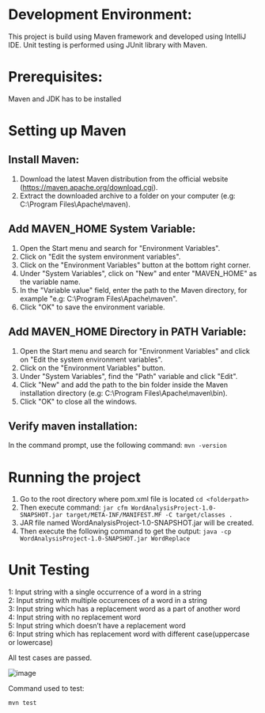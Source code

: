 <h1>Development Environment:</h1>

This project is build using Maven framework and developed using IntelliJ IDE. Unit testing is performed using JUnit library with Maven.

<h1>Prerequisites:</h1>
Maven and JDK has to be installed

<h1>Setting up Maven</h1>
<h2>Install Maven:</h2>

1. Download the latest Maven distribution from the official website (https://maven.apache.org/download.cgi).
2. Extract the downloaded archive to a folder on your computer (e.g: C:\Program Files\Apache\maven).

<h2>Add MAVEN_HOME System Variable:</h2>

1. Open the Start menu and search for "Environment Variables".<br>
2. Click on "Edit the system environment variables". <br>
3. Click on the "Environment Variables" button at the bottom right corner. <br>
4. Under "System Variables", click on "New" and enter "MAVEN_HOME" as the variable name. <br>
5. In the "Variable value" field, enter the path to the Maven directory, for example "e.g: C:\Program Files\Apache\maven". <br>
6. Click "OK" to save the environment variable.

<h2>Add MAVEN_HOME Directory in PATH Variable:</h2>

1. Open the Start menu and search for "Environment Variables" and click on "Edit the system environment variables".
2. Click on the "Environment Variables" button.
3. Under "System Variables", find the "Path" variable and click "Edit".
4. Click "New" and add the path to the bin folder inside the Maven installation directory (e.g: C:\Program Files\Apache\maven\bin).
5. Click "OK" to close all the windows.

<h2>Verify maven installation:</h2>

In the command prompt, use the following command:
`mvn -version`

<h1>Running the project</h1>

1. Go to the root directory where pom.xml file is located
`cd <folderpath>`
2. Then execute command: `jar cfm WordAnalysisProject-1.0-SNAPSHOT.jar target/META-INF/MANIFEST.MF -C target/classes .`
3. JAR file named WordAnalysisProject-1.0-SNAPSHOT.jar will be created.
4. Then execute the following command to get the output:
`java -cp WordAnalysisProject-1.0-SNAPSHOT.jar WordReplace`

<h1>Unit Testing</h1>

1: Input string with a single occurrence of a word in a string<br>
2: Input string with multiple occurrences of a word in a string<br>
3: Input string which has a replacement word as a part of another word<br>
4: Input string with no replacement word<br>
5: Input string which doesn’t have a replacement word<br>
6: Input string which has replacement word with different case(uppercase or lowercase)<br>


All test cases are passed.

![image](https://user-images.githubusercontent.com/71215436/229411299-fe38df42-d78e-48a8-b61d-e55c6c56d364.png)

Command used to test:

`mvn test`
